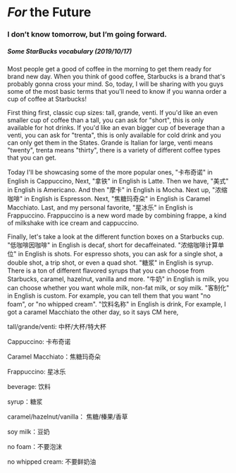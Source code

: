 # *For* the Future

### I don’t know tomorrow, but I’m going forward.



##### Some StarBucks vocabulary (2019/10/17)

Most people get a good of coffee in the morning to get them ready for brand  new day. When you think of good coffee, Starbucks is a brand that's probably gonna cross your mind. So, today, I will be sharing with you guys some of the most basic terms that you'll need to know if you wanna order a cup of coffee at Starbucks!

First thing first, classic cup sizes: tall, grande, venti. If you'd like an even smaller cup of coffee than a tall, you can ask for "short", this is only available for hot drinks. If you'd like an evan bigger cup of beverage than a venti, you can ask for "trenta", this is only available for cold drink and you can only get them in the States. Grande is Italian for large, venti means "twenty", trenta means "thirty", there is a variety of different coffee types that you can get. 

Today I'll be showcasing some of the more popular ones, "卡布奇诺" in English is Cappuccino, Next, "拿铁" in English is Latte. Then we have, "美式" in English is Americano. And then "摩卡" in English is Mocha. Next up, "浓缩咖啡" in English is Espresson. Next, "焦糖玛奇朵" in English is Caramel Macchiato. Last, and my personal favorite, "星冰乐" in English is Frappuccino. Frappuccino is a new word made by combining frappe, a kind of milkshake with ice cream and cappuccino. 

Finally, let's take a look at the different function boxes on a Starbucks cup. "低咖啡因咖啡" in English is decaf, short for decaffeinated. "浓缩咖啡计算单位" in English is shots. For espresso shots, you can ask for a single shot, a double shot, a trip shot, or even a quad shot. "糖浆" in English is syrup. There is a ton of different flavored syrups that you can choose from Starbucks, caramel, hazelnut, vanilla and more. "牛奶" in English is milk, you can choose whether you want whole milk, non-fat milk, or soy milk. "客制化" in English is custom. For example, you can tell them that you want "no foam", or "no whipped cream". "饮料名称" in English is drink, For example, I got a caramel Macchiato the other day, so it says CM here,



tall/grande/venti: 中杯/大杯/特大杯

Cappuccino: 卡布奇诺

Caramel Macchiato：焦糖玛奇朵

Frappuccino: 星冰乐

beverage: 饮料

syrup：糖浆

caramel/hazelnut/vanilla： 焦糖/榛果/香草

soy milk：豆奶

no foam：不要泡沫

no whipped cream: 不要鲜奶油



